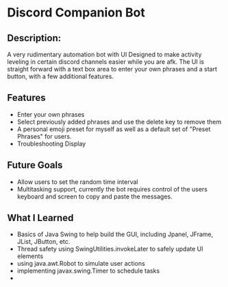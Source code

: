 # Discord Companion Bot

## Description:
A very rudimentary automation bot with UI Designed to make activity leveling in certain discord channels easier while you are afk.
The UI is straight forward with a text box area to enter your own phrases and a start button, with a few additional features.

## Features
* Enter your own phrases
* Select previously added phrases and use the delete key to remove them
* A personal emoji preset for myself as well as a default set of "Preset Phrases" for users.
* Troubleshooting Display

## Future Goals
* Allow users to set the random time interval
* Multitasking support, currently the bot requires control of the users keyboard and screen to copy and paste the messages.

## What I Learned
* Basics of Java Swing to help build the GUI, including Jpanel, JFrame, JList, JButton, etc.
* Thread safety using SwingUtilities.invokeLater to safely update UI elements
* using java.awt.Robot to simulate user actions
* implementing javax.swing.Timer to schedule tasks
* 